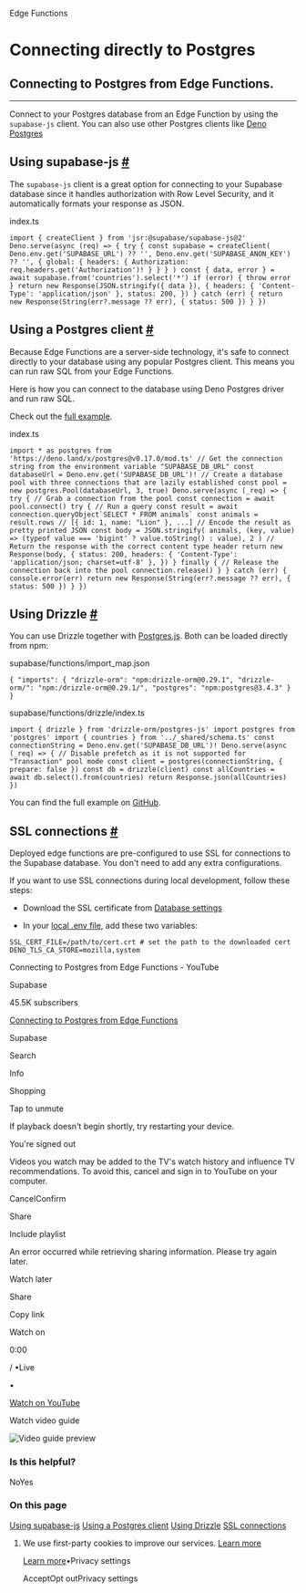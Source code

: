 Edge Functions

# Connecting directly to Postgres

## Connecting to Postgres from Edge Functions.

* * *

Connect to your Postgres database from an Edge Function by using the `supabase-js` client.
You can also use other Postgres clients like [Deno Postgres](https://deno.land/x/postgres)

## Using supabase-js [\#](https://supabase.com/docs/guides/functions/connect-to-postgres\#using-supabase-js)

The `supabase-js` client is a great option for connecting to your Supabase database since it handles authorization with Row Level Security, and it automatically formats your response as JSON.

index.ts

`
import { createClient } from 'jsr:@supabase/supabase-js@2'
Deno.serve(async (req) => {
try {
    const supabase = createClient(
      Deno.env.get('SUPABASE_URL') ?? '',
      Deno.env.get('SUPABASE_ANON_KEY') ?? '',
      { global: { headers: { Authorization: req.headers.get('Authorization')! } } }
    )
    const { data, error } = await supabase.from('countries').select('*')
    if (error) {
      throw error
    }
    return new Response(JSON.stringify({ data }), {
      headers: { 'Content-Type': 'application/json' },
      status: 200,
    })
} catch (err) {
    return new Response(String(err?.message ?? err), { status: 500 })
}
})
`

## Using a Postgres client [\#](https://supabase.com/docs/guides/functions/connect-to-postgres\#using-a-postgres-client)

Because Edge Functions are a server-side technology, it's safe to connect directly to your database using any popular Postgres client. This means you can run raw SQL from your Edge Functions.

Here is how you can connect to the database using Deno Postgres driver and run raw SQL.

Check out the [full example](https://github.com/supabase/supabase/tree/master/examples/edge-functions/supabase/functions/postgres-on-the-edge).

index.ts

``
import * as postgres from 'https://deno.land/x/postgres@v0.17.0/mod.ts'
// Get the connection string from the environment variable "SUPABASE_DB_URL"
const databaseUrl = Deno.env.get('SUPABASE_DB_URL')!
// Create a database pool with three connections that are lazily established
const pool = new postgres.Pool(databaseUrl, 3, true)
Deno.serve(async (_req) => {
try {
    // Grab a connection from the pool
    const connection = await pool.connect()
    try {
      // Run a query
      const result = await connection.queryObject`SELECT * FROM animals`
      const animals = result.rows // [{ id: 1, name: "Lion" }, ...]
      // Encode the result as pretty printed JSON
      const body = JSON.stringify(
        animals,
        (key, value) => (typeof value === 'bigint' ? value.toString() : value),
        2
      )
      // Return the response with the correct content type header
      return new Response(body, {
        status: 200,
        headers: { 'Content-Type': 'application/json; charset=utf-8' },
      })
    } finally {
      // Release the connection back into the pool
      connection.release()
    }
} catch (err) {
    console.error(err)
    return new Response(String(err?.message ?? err), { status: 500 })
}
})
``

## Using Drizzle [\#](https://supabase.com/docs/guides/functions/connect-to-postgres\#using-drizzle)

You can use Drizzle together with [Postgres.js](https://github.com/porsager/postgres). Both can be loaded directly from npm:

supabase/functions/import\_map.json

`
{
"imports": {
    "drizzle-orm": "npm:drizzle-orm@0.29.1",
    "drizzle-orm/": "npm:/drizzle-orm@0.29.1/",
    "postgres": "npm:postgres@3.4.3"
}
}
`

supabase/functions/drizzle/index.ts

`
import { drizzle } from 'drizzle-orm/postgres-js'
import postgres from 'postgres'
import { countries } from '../_shared/schema.ts'
const connectionString = Deno.env.get('SUPABASE_DB_URL')!
Deno.serve(async (_req) => {
// Disable prefetch as it is not supported for "Transaction" pool mode
const client = postgres(connectionString, { prepare: false })
const db = drizzle(client)
const allCountries = await db.select().from(countries)
return Response.json(allCountries)
})
`

You can find the full example on [GitHub](https://github.com/thorwebdev/edgy-drizzle).

## SSL connections [\#](https://supabase.com/docs/guides/functions/connect-to-postgres\#ssl-connections)

Deployed edge functions are pre-configured to use SSL for connections to the Supabase database. You don't need to add any extra configurations.

If you want to use SSL connections during local development, follow these steps:

- Download the SSL certificate from [Database settings](https://supabase.com/dashboard/project/_/settings/database)

- In your [local .env file](https://supabase.com/docs/guides/functions/secrets), add these two variables:


`
SSL_CERT_FILE=/path/to/cert.crt # set the path to the downloaded cert
DENO_TLS_CA_STORE=mozilla,system
`

Connecting to Postgres from Edge Functions - YouTube

Supabase

45.5K subscribers

[Connecting to Postgres from Edge Functions](https://www.youtube.com/watch?v=cl7EuF1-RsY)

Supabase

Search

Info

Shopping

Tap to unmute

If playback doesn't begin shortly, try restarting your device.

You're signed out

Videos you watch may be added to the TV's watch history and influence TV recommendations. To avoid this, cancel and sign in to YouTube on your computer.

CancelConfirm

Share

Include playlist

An error occurred while retrieving sharing information. Please try again later.

Watch later

Share

Copy link

Watch on

0:00

/ •Live

•

[Watch on YouTube](https://www.youtube.com/watch?v=cl7EuF1-RsY "Watch on YouTube")

Watch video guide

![Video guide preview](https://supabase.com/docs/_next/image?url=https%3A%2F%2Fimg.youtube.com%2Fvi%2Fcl7EuF1-RsY%2F0.jpg&w=3840&q=75&dpl=dpl_9xAnUGkSbk4dufV62sNRezafXykJ)

### Is this helpful?

NoYes

### On this page

[Using supabase-js](https://supabase.com/docs/guides/functions/connect-to-postgres#using-supabase-js) [Using a Postgres client](https://supabase.com/docs/guides/functions/connect-to-postgres#using-a-postgres-client) [Using Drizzle](https://supabase.com/docs/guides/functions/connect-to-postgres#using-drizzle) [SSL connections](https://supabase.com/docs/guides/functions/connect-to-postgres#ssl-connections)

1. We use first-party cookies to improve our services. [Learn more](https://supabase.com/privacy#8-cookies-and-similar-technologies-used-on-our-european-services)



   [Learn more](https://supabase.com/privacy#8-cookies-and-similar-technologies-used-on-our-european-services)•Privacy settings





   AcceptOpt outPrivacy settings